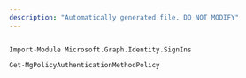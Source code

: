 ```yaml
---
description: "Automatically generated file. DO NOT MODIFY"
---
```


```powershellv1

Import-Module Microsoft.Graph.Identity.SignIns

Get-MgPolicyAuthenticationMethodPolicy

```